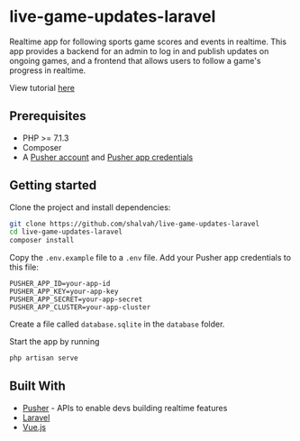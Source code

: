 # live-game-updates-laravel

Realtime app for following sports game scores and events in realtime. This app provides a backend for an admin to log in and publish updates on ongoing games, and a frontend that allows users to follow a game's progress in realtime.

View tutorial [here]()

## Prerequisites
- PHP >= 7.1.3
- Composer
- A [Pusher account](https://pusher.com/signup) and [Pusher app credentials](http://dashboard.pusher.com/)

## Getting started
Clone the project and install dependencies:

```bash
git clone https://github.com/shalvah/live-game-updates-laravel
cd live-game-updates-laravel
composer install
```

Copy the `.env.example` file to a `.env` file. Add your Pusher app credentials to this file:
```
PUSHER_APP_ID=your-app-id
PUSHER_APP_KEY=your-app-key
PUSHER_APP_SECRET=your-app-secret
PUSHER_APP_CLUSTER=your-app-cluster
```

Create a file called `database.sqlite` in the `database` folder.

Start the app by running
```bash
php artisan serve
```

## Built With

* [Pusher](https://pusher.com/) - APIs to enable devs building realtime features
* [Laravel](https://laravel.com)
* [Vue.js](https://vuejs.org)
